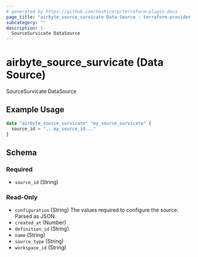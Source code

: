 ```yaml
---
# generated by https://github.com/hashicorp/terraform-plugin-docs
page_title: "airbyte_source_survicate Data Source - terraform-provider-airbyte"
subcategory: ""
description: |-
  SourceSurvicate DataSource
---
```


# airbyte_source_survicate (Data Source)

SourceSurvicate DataSource

## Example Usage

```terraform
data "airbyte_source_survicate" "my_source_survicate" {
  source_id = "...my_source_id..."
}
```

<!-- schema generated by tfplugindocs -->
## Schema

### Required

- `source_id` (String)

### Read-Only

- `configuration` (String) The values required to configure the source. Parsed as JSON.
- `created_at` (Number)
- `definition_id` (String)
- `name` (String)
- `source_type` (String)
- `workspace_id` (String)
